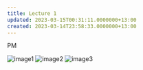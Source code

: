 ```yaml
---
title: Lecture 1
updated: 2023-03-15T00:31:11.0000000+13:00
created: 2023-03-14T23:58:33.0000000+13:00
---
```


PM

![image1](../../../../resources/4a1913e227ef4e6a98d1ddda8d5573d6.png)
![image2](../../../../resources/d986b8e403854b9c9ad48583741ccc28.png)
![image3](../../../../resources/89c30f2f624841d0b6c61661588787d2.png)

